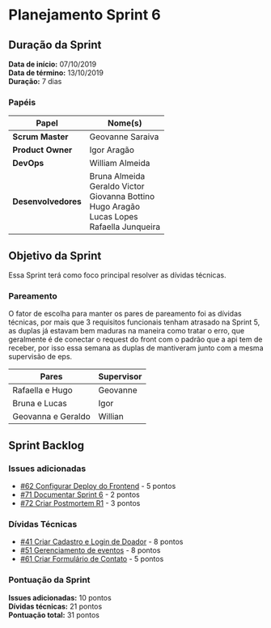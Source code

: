 # Planejamento Sprint 6

## Duração da Sprint

**Data de início:** 07/10/2019  
**Data de término:** 13/10/2019  
**Duração:** 7 dias  

### Papéis

|Papel|Nome(s)|
|--|--|
|**Scrum Master**|Geovanne Saraiva|
|**Product Owner**|Igor Aragão|
|**DevOps**|William Almeida|
|**Desenvolvedores**|Bruna Almeida </br> Geraldo Victor </br> Giovanna Bottino </br> Hugo Aragão </br> Lucas Lopes </br> Rafaella Junqueira|

## Objetivo da Sprint

Essa Sprint terá como foco principal resolver as dívidas técnicas.

### Pareamento

O fator de escolha para manter os pares de pareamento foi as dívidas técnicas, por mais que 3 requisitos funcionais tenham atrasado na Sprint 5, as duplas já estavam bem maduras na maneira como tratar o erro, que geralmente é de conectar o request do front com o padrão que a api tem de receber, por isso essa semana as duplas de mantiveram junto com a mesma supervisão de eps.

|Pares|Supervisor|
|---|---|
|Rafaella e Hugo|Geovanne|
|Bruna e Lucas|Igor|
|Geovanna e Geraldo|Willian|

## Sprint Backlog

### Issues adicionadas

- [#62 Configurar Deploy do Frontend](https://github.com/fga-eps-mds/2019.2-Grupo7/issues/62) - 5 pontos
- [#71 Documentar Sprint 6](https://github.com/fga-eps-mds/2019.2-Grupo7/issues/71) - 2 pontos
- [#72 Criar Postmortem R1](https://github.com/fga-eps-mds/2019.2-Grupo7/issues/72) - 3 pontos

### Dívidas Técnicas

- [#41 Criar Cadastro e Login de Doador](https://github.com/fga-eps-mds/2019.2-Grupo7/issues/41) - 8 pontos
- [#51 Gerenciamento de eventos](https://github.com/fga-eps-mds/2019.2-Grupo7/issues/51) - 8 pontos
- [#61 Criar Formulário de Contato](https://github.com/fga-eps-mds/2019.2-Grupo7/issues/61) - 5 pontos

### Pontuação da Sprint

**Issues adicionadas:** 10 pontos  
**Dívidas técnicas:** 21 pontos  
**Pontuação total:** 31 pontos  
